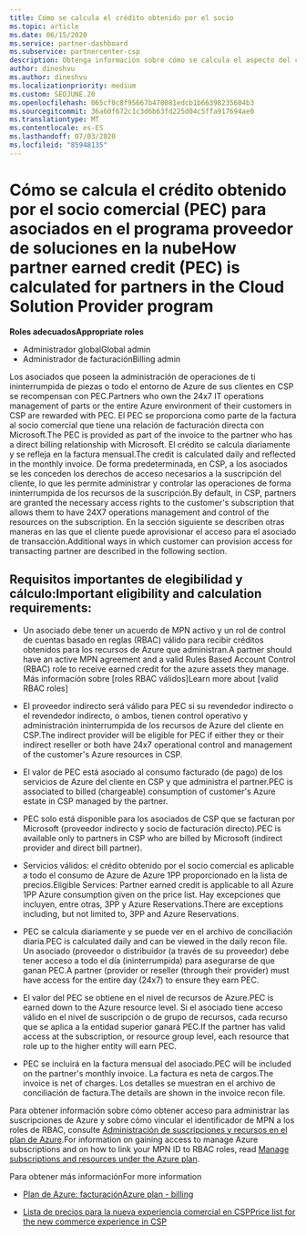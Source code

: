 ```yaml
---
title: Cómo se calcula el crédito obtenido por el socio
ms.topic: article
ms.date: 06/15/2020
ms.service: partner-dashboard
ms.subservice: partnercenter-csp
description: Obtenga información sobre cómo se calcula el aspecto del crédito de los asociados (PEC) del plan de Azure. Esto incluye los requisitos de idoneidad para asociados y proveedores indirectos.
author: dineshvu
ms.author: dineshvu
ms.localizationpriority: medium
ms.custom: SEOJUNE.20
ms.openlocfilehash: 065cf0c8f95667b470081edcb1b66398235604b3
ms.sourcegitcommit: 36a60f672c1c3d6b63fd225d04c5ffa917694ae0
ms.translationtype: MT
ms.contentlocale: es-ES
ms.lasthandoff: 07/03/2020
ms.locfileid: "85948135"
---
```

# <a name="how-partner-earned-credit-pec-is-calculated-for-partners-in-the-cloud-solution-provider-program"></a><span data-ttu-id="78139-104">Cómo se calcula el crédito obtenido por el socio comercial (PEC) para asociados en el programa proveedor de soluciones en la nube</span><span class="sxs-lookup"><span data-stu-id="78139-104">How partner earned credit (PEC) is calculated for partners in the Cloud Solution Provider program</span></span>

<span data-ttu-id="78139-105">**Roles adecuados**</span><span class="sxs-lookup"><span data-stu-id="78139-105">**Appropriate roles**</span></span>

- <span data-ttu-id="78139-106">Administrador global</span><span class="sxs-lookup"><span data-stu-id="78139-106">Global admin</span></span>
- <span data-ttu-id="78139-107">Administrador de facturación</span><span class="sxs-lookup"><span data-stu-id="78139-107">Billing admin</span></span>

<span data-ttu-id="78139-108">Los asociados que poseen la administración de operaciones de ti ininterrumpida de piezas o todo el entorno de Azure de sus clientes en CSP se recompensan con PEC.</span><span class="sxs-lookup"><span data-stu-id="78139-108">Partners who own the 24x7 IT operations management of parts or the entire Azure environment of their customers in CSP are rewarded with PEC.</span></span> <span data-ttu-id="78139-109">El PEC se proporciona como parte de la factura al socio comercial que tiene una relación de facturación directa con Microsoft.</span><span class="sxs-lookup"><span data-stu-id="78139-109">The PEC is provided as part of the invoice to the partner who has a direct billing relationship with Microsoft.</span></span> <span data-ttu-id="78139-110">El crédito se calcula diariamente y se refleja en la factura mensual.</span><span class="sxs-lookup"><span data-stu-id="78139-110">The credit is calculated daily and reflected in the monthly invoice.</span></span> <span data-ttu-id="78139-111">De forma predeterminada, en CSP, a los asociados se les conceden los derechos de acceso necesarios a la suscripción del cliente, lo que les permite administrar y controlar las operaciones de forma ininterrumpida de los recursos de la suscripción.</span><span class="sxs-lookup"><span data-stu-id="78139-111">By default, in CSP, partners are granted the necessary access rights to the customer's subscription that allows them to have 24X7 operations management and control of the resources on the subscription.</span></span> <span data-ttu-id="78139-112">En la sección siguiente se describen otras maneras en las que el cliente puede aprovisionar el acceso para el asociado de transacción.</span><span class="sxs-lookup"><span data-stu-id="78139-112">Additional ways in which customer can provision access for transacting partner are described in the following section.</span></span>


## <a name="important-eligibility-and-calculation-requirements"></a><span data-ttu-id="78139-113">Requisitos importantes de elegibilidad y cálculo:</span><span class="sxs-lookup"><span data-stu-id="78139-113">Important eligibility and calculation requirements:</span></span>

- <span data-ttu-id="78139-114">Un asociado debe tener un acuerdo de MPN activo y un rol de control de cuentas basado en reglas (RBAC) válido para recibir créditos obtenidos para los recursos de Azure que administran.</span><span class="sxs-lookup"><span data-stu-id="78139-114">A partner should have an active MPN agreement and a valid Rules Based Account Control (RBAC) role to receive earned credit for the azure assets they manage.</span></span> <span data-ttu-id="78139-115">Más información sobre [roles RBAC válidos]</span><span class="sxs-lookup"><span data-stu-id="78139-115">Learn more about [valid RBAC roles]</span></span>

- <span data-ttu-id="78139-116">El proveedor indirecto será válido para PEC si su revendedor indirecto o el revendedor indirecto, o ambos, tienen control operativo y administración ininterrumpida de los recursos de Azure del cliente en CSP.</span><span class="sxs-lookup"><span data-stu-id="78139-116">The indirect provider will be eligible for PEC if either they or their indirect reseller or both have 24x7 operational control and management of the customer's Azure resources in CSP.</span></span>

- <span data-ttu-id="78139-117">El valor de PEC está asociado al consumo facturado (de pago) de los servicios de Azure del cliente en CSP y que administra el partner.</span><span class="sxs-lookup"><span data-stu-id="78139-117">PEC is associated to billed (chargeable) consumption of customer's Azure estate in CSP managed by the partner.</span></span> 

- <span data-ttu-id="78139-118">PEC solo está disponible para los asociados de CSP que se facturan por Microsoft (proveedor indirecto y socio de facturación directo).</span><span class="sxs-lookup"><span data-stu-id="78139-118">PEC is available only to partners in CSP who are billed by Microsoft (indirect provider and direct bill partner).</span></span>

- <span data-ttu-id="78139-119">Servicios válidos: el crédito obtenido por el socio comercial es aplicable a todo el consumo de Azure de Azure 1PP proporcionado en la lista de precios.</span><span class="sxs-lookup"><span data-stu-id="78139-119">Eligible Services: Partner earned credit is applicable to all Azure 1PP Azure consumption given on the price list.</span></span> <span data-ttu-id="78139-120">Hay excepciones que incluyen, entre otras, 3PP y Azure Reservations.</span><span class="sxs-lookup"><span data-stu-id="78139-120">There are exceptions including, but not limited to, 3PP and Azure Reservations.</span></span>

- <span data-ttu-id="78139-121">PEC se calcula diariamente y se puede ver en el archivo de conciliación diaria.</span><span class="sxs-lookup"><span data-stu-id="78139-121">PEC is calculated daily and can be viewed in the daily recon file.</span></span> <span data-ttu-id="78139-122">Un asociado (proveedor o distribuidor (a través de su proveedor) debe tener acceso a todo el día (ininterrumpida) para asegurarse de que ganan PEC.</span><span class="sxs-lookup"><span data-stu-id="78139-122">A partner (provider or reseller (through their provider) must have access for the entire day (24x7) to ensure they earn PEC.</span></span>

- <span data-ttu-id="78139-123">El valor del PEC se obtiene en el nivel de recursos de Azure.</span><span class="sxs-lookup"><span data-stu-id="78139-123">PEC is earned down to the Azure resource level.</span></span> <span data-ttu-id="78139-124">Si el asociado tiene acceso válido en el nivel de suscripción o de grupo de recursos, cada recurso que se aplica a la entidad superior ganará PEC.</span><span class="sxs-lookup"><span data-stu-id="78139-124">If the partner has valid access at the subscription, or resource group level, each resource that role up to the higher entity will earn PEC.</span></span> 

- <span data-ttu-id="78139-125">PEC se incluirá en la factura mensual del asociado.</span><span class="sxs-lookup"><span data-stu-id="78139-125">PEC will be included on the partner's monthly invoice.</span></span> <span data-ttu-id="78139-126">La factura es neta de cargos.</span><span class="sxs-lookup"><span data-stu-id="78139-126">The invoice is net of charges.</span></span> <span data-ttu-id="78139-127">Los detalles se muestran en el archivo de conciliación de factura.</span><span class="sxs-lookup"><span data-stu-id="78139-127">The details are shown in the invoice recon file.</span></span>

<span data-ttu-id="78139-128">Para obtener información sobre cómo obtener acceso para administrar las suscripciones de Azure y sobre cómo vincular el identificador de MPN a los roles de RBAC, consulte [Administración de suscripciones y recursos en el plan de Azure](azure-plan-manage.md).</span><span class="sxs-lookup"><span data-stu-id="78139-128">For information on gaining access to manage Azure subscriptions and on how to link your MPN ID to RBAC roles, read [Manage subscriptions and resources under the Azure plan](azure-plan-manage.md).</span></span>

<span data-ttu-id="78139-129">Para obtener más información</span><span class="sxs-lookup"><span data-stu-id="78139-129">For more information</span></span>

- [<span data-ttu-id="78139-130">Plan de Azure: facturación</span><span class="sxs-lookup"><span data-stu-id="78139-130">Azure plan - billing</span></span>](azure-plan-billing.md)

- [<span data-ttu-id="78139-131">Lista de precios para la nueva experiencia comercial en CSP</span><span class="sxs-lookup"><span data-stu-id="78139-131">Price list for the new commerce experience in CSP </span></span>](azure-plan-price-list.md)